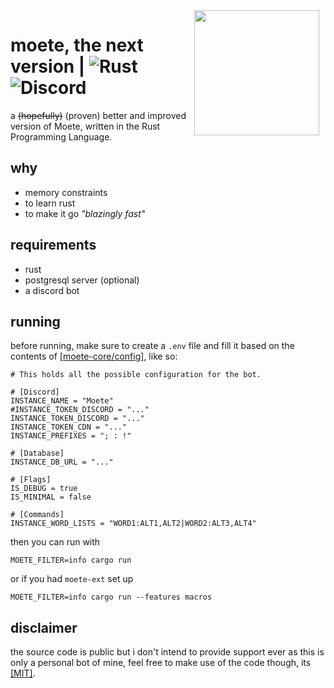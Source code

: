 <img src="https://my-anime-waifu.needs.rest/r/moete-blue.png"  height="200" align="right" style="float: right; margin: 0 10px 0 0;" >

# moete, the next version   |  ![Rust](https://img.shields.io/badge/rust-%23000000.svg?style=for-the-badge&logo=rust&logoColor=white) ![Discord](https://img.shields.io/badge/Discord-%235865F2.svg?style=for-the-badge&logo=discord&logoColor=white)
a ~~(hopefully)~~ (proven) better and improved version of Moete, written in the Rust Programming Language.

## why
- memory constraints 
- to learn rust
- to make it go _"blazingly fast"_

## requirements
- rust
- postgresql server (optional)
- a discord bot

## running
before running, make sure to create a `.env` file and fill it based on the contents of [[moete-core/config]](moete-core/src/config.rs), like so:
```env
# This holds all the possible configuration for the bot.

# [Discord]
INSTANCE_NAME = "Moete"
#INSTANCE_TOKEN_DISCORD = "..."
INSTANCE_TOKEN_DISCORD = "..."
INSTANCE_TOKEN_CDN = "..."
INSTANCE_PREFIXES = "; : !"

# [Database]
INSTANCE_DB_URL = "..."

# [Flags]
IS_DEBUG = true
IS_MINIMAL = false

# [Commands]
INSTANCE_WORD_LISTS = "WORD1:ALT1,ALT2|WORD2:ALT3,ALT4"
```

then you can run with
```
MOETE_FILTER=info cargo run
```
or if you had `moete-ext` set up
```
MOETE_FILTER=info cargo run --features macros
```

## disclaimer
the source code is public but i don't intend to provide support ever as this is only a personal bot of mine, feel free to make use of the code though, its [[MIT]](LICENSE).